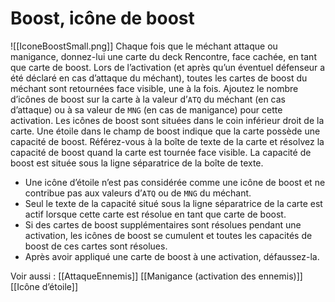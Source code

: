 # Boost, icône de boost
![[IconeBoostSmall.png]] Chaque fois que le méchant attaque ou manigance, donnez-lui une carte du deck Rencontre, face cachée, en tant que carte de boost. Lors de l’activation (et après qu’un éventuel défenseur a été déclaré en cas d’attaque du méchant), toutes les cartes de boost du méchant sont retournées face visible, une à la fois. Ajoutez le nombre d’icônes de boost sur la carte à la valeur d’`ATQ` du méchant (en cas d’attaque) ou à sa valeur de `MNG` (en cas de manigance) pour cette activation. Les icônes de boost sont situées dans le coin inférieur droit de la carte.
Une étoile dans le champ de boost indique que la carte possède une capacité de boost. Référez-vous à la boîte de texte de la carte et résolvez la capacité de boost quand la carte est tournée face visible. La capacité de boost est située sous la ligne séparatrice de la boîte de texte.

- Une icône d’étoile n’est pas considérée comme une icône de boost et ne contribue pas aux valeurs d’`ATQ` ou de `MNG` du méchant.
- Seul le texte de la capacité situé sous la ligne séparatrice de la carte est actif lorsque cette carte est résolue en tant que carte de boost.
- Si des cartes de boost supplémentaires sont résolues pendant une activation, les icônes de boost se cumulent et toutes les capacités de boost de ces cartes sont résolues.
- Après avoir appliqué une carte de boost à une activation, défaussez-la.

Voir aussi :
[[AttaqueEnnemis]]
[[Manigance (activation des ennemis)]]
[[Icône d’étoile]]